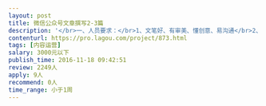 ```yaml
---                
layout: post       
title: 微信公众号文章撰写2-3篇           
description: '</br>一、人员要求：</br>1、文笔好、有审美、懂创意、易沟通</br>2、内容运营周期为5-7天，需要提供文案2-3篇</br>3、文笔贴近原有公众号风格，文案内容及素材需要紧贴时事热点</br>4、内容参考可以查看“金海社区”微信号</br>'     
contenturl: https://pro.lagou.com/project/873.html      
tags: [内容运营]            
salary: 3000元以下          
publish_time: 2016-11-18 09:42:51         
review: 2249人                   
apply: 9人                   
recommend: 0人                   
time_range: 小于1周              
---                 
```

